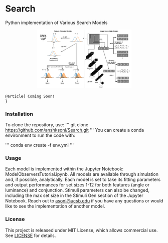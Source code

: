 # Search
Python implementation of Various Search Models
<p align="center">
  <img src="Models.png" width="60%" title="Search Models Visualized">
</p>

```
@article{ Coming Soon!
}
```

### Installation 

To clone the repository, use:
 '''
 git clone https://github.com/anshksoni/Search.git
 '''
You can create a conda environment to run the code with:

'''
conda env create -f env.yml
'''

### Usage

Each model is implemented within the Jupyter Notebook: ModelObserversTutorial.ipynb. All models are available through simulation and, if possible, analytically.
Each model is set to take its fitting parameters and output performances for set sizes 1-12 for both features (angle or luminance) and conjunction.
Stimuli parameters can also be changed, including the max set size in the Stimuli Gen section of the Jupyter Notebook.
Reach out to asoni@ucsb.edu if you have any questions or would like to see the implementation of another model.


### License

This project is released under MIT License, which allows commercial use. See [LICENSE](LICENSE) for details.
